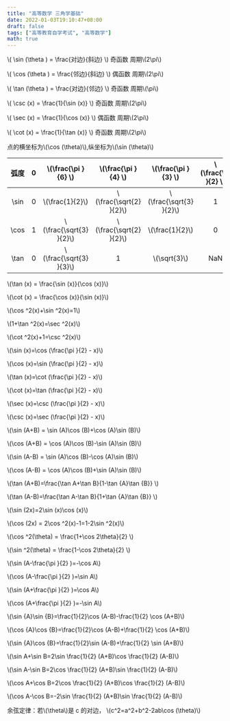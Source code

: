 ```yaml
---
title: "高等数学 三角学基础"
date: 2022-01-03T19:10:47+08:00
draft: false
tags: ["高等教育自学考试", "高等数学"]
math: true
---
```


<!--more-->

\\( \sin (\theta ) = \frac{对边}{斜边} \\) 奇函数 周期\\(2\pi\\)

\\( \cos (\theta ) = \frac{邻边}{斜边} \\) 偶函数 周期\\(2\pi\\)

\\( \tan (\theta ) = \frac{对边}{邻边} \\) 奇函数 周期\\(\pi\\)

\\( \csc (x) = \frac{1}{\sin (x)} \\) 奇函数 周期\\(2\pi\\)

\\( \sec (x) = \frac{1}{\cos (x)} \\) 偶函数 周期\\(2\pi\\)

\\( \cot (x) = \frac{1}{\tan (x)} \\) 奇函数 周期\\(2\pi\\)

点的横坐标为\\(\cos (\theta)\\),纵坐标为\\(\sin (\theta)\\)

| 弧度 |  0  |   \\(\frac{\pi }{6} \\)   |   \\(\frac{\pi }{4} \\)   |   \\(\frac{\pi }{3} \\)   | \\(\frac{\pi }{2} \\) |
| :--: | :-: | :-----------------------: | :-----------------------: | :-----------------------: | :-------------------: |
| \sin |  0  |     \\(\frac{1}{2}\\)     | \\(\frac{\sqrt{2} }{2}\\) | \\(\frac{\sqrt{3} }{2}\\) |           1           |
| \cos |  1  | \\(\frac{\sqrt{3} }{2}\\) | \\(\frac{\sqrt{2} }{2}\\) |     \\(\frac{1}{2}\\)     |           0           |
| \tan |  0  | \\(\frac{\sqrt{3} }{3}\\) |             1             |      \\(\sqrt{3}\\)       |          NaN          |

\\(\tan (x) = \frac{\sin (x)}{\cos (x)}\\)

\\(\cot (x) = \frac{\cos (x)}{\sin (x)}\\)

\\(\cos ^2(x)+\sin ^2(x)=1\\)

\\(1+\tan ^2(x)=\sec ^2(x)\\)

\\(\cot ^2(x)+1=\csc ^2(x)\\)

\\(\sin (x)=\cos (\frac{\pi }{2} - x)\\)

\\(\cos (x)=\sin (\frac{\pi }{2} - x)\\)

\\(\tan (x)=\cot (\frac{\pi }{2} - x)\\)

\\(\cot (x)=\tan (\frac{\pi }{2} - x)\\)

\\(\sec (x)=\csc (\frac{\pi }{2} - x)\\)

\\(\csc (x)=\sec (\frac{\pi }{2} - x)\\)

\\(\sin (A+B) = \sin (A)\cos (B)+\cos (A)\sin (B)\\)

\\(\cos (A+B) = \cos (A)\cos (B)-\sin (A)\sin (B)\\)

\\(\sin (A-B) = \sin (A)\cos (B)-\cos (A)\sin (B)\\)

\\(\cos (A-B) = \cos (A)\cos (B)+\sin (A)\sin (B)\\)

\\(\tan (A+B)=\frac{\tan A+\tan B}{1-\tan {A}\tan {B}} \\)

\\(\tan (A-B)=\frac{\tan A-\tan B}{1+\tan {A}\tan {B}} \\)

\\(\sin (2x)=2\sin (x)\cos (x)\\)

\\(\cos (2x) = 2\cos ^2(x)-1=1-2\sin ^2(x)\\)

\\(\cos ^2(\theta) = \frac{1+\cos 2\theta}{2} \\)

\\(\sin ^2(\theta) = \frac{1-\cos 2\theta}{2} \\)

\\(\sin (A-\frac{\pi }{2} )=-\cos A\\)

\\(\cos (A-\frac{\pi }{2} )=\sin A\\)

\\(\sin (A+\frac{\pi }{2} )=\cos A\\)

\\(\cos (A+\frac{\pi }{2} )=-\sin A\\)

\\(\sin {A}\sin {B}=\frac{1}{2}\cos (A-B)-\frac{1}{2} \cos (A+B)\\)

\\(\cos {A}\cos {B}=\frac{1}{2}\cos (A-B)+\frac{1}{2} \cos (A+B)\\)

\\(\sin {A}\cos {B}=\frac{1}{2}\sin (A-B)+\frac{1}{2} \sin (A+B)\\)

\\(\sin A+\sin B=2\sin \frac{1}{2} (A+B)\cos \frac{1}{2} (A-B)\\)

\\(\sin A-\sin B=2\cos \frac{1}{2} (A+B)\sin \frac{1}{2} (A-B)\\)

\\(\cos A+\cos B=2\cos \frac{1}{2} (A+B)\cos \frac{1}{2} (A-B)\\)

\\(\cos A-\cos B=-2\sin \frac{1}{2} (A+B)\sin \frac{1}{2} (A-B)\\)

余弦定律：若\\(\theta\\)是 c 的对边，
\\(c^2=a^2+b^2-2ab\cos (\theta)\\)

